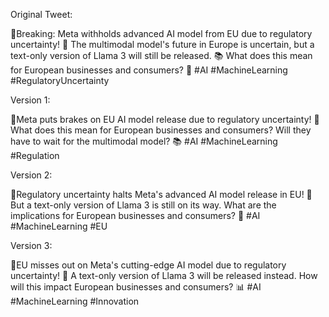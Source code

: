 Original Tweet:

🚨Breaking: Meta withholds advanced AI model from EU due to regulatory uncertainty! 🤖️️️ The multimodal model's future in Europe is uncertain, but a text-only version of Llama 3 will still be released. 📚️ What does this mean for European businesses and consumers? 🤔 #AI #MachineLearning #RegulatoryUncertainty

Version 1:

🚨Meta puts brakes on EU AI model release due to regulatory uncertainty! 🤖️️️ What does this mean for European businesses and consumers? Will they have to wait for the multimodal model? 📚️ #AI #MachineLearning #Regulation

Version 2:

🚨Regulatory uncertainty halts Meta's advanced AI model release in EU! 🤖️️️ But a text-only version of Llama 3 is still on its way. What are the implications for European businesses and consumers? 🤔 #AI #MachineLearning #EU

Version 3:

🚨EU misses out on Meta's cutting-edge AI model due to regulatory uncertainty! 🤖️️️ A text-only version of Llama 3 will be released instead. How will this impact European businesses and consumers? 📊 #AI #MachineLearning #Innovation